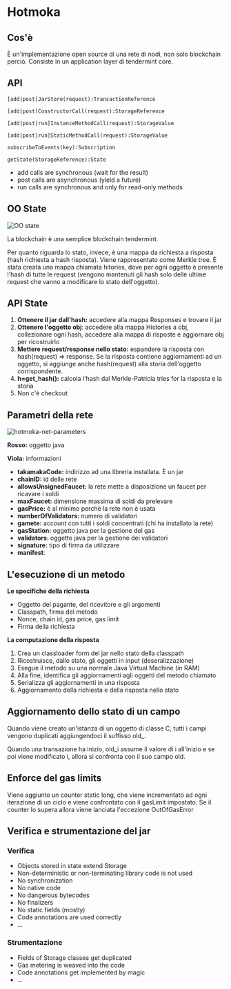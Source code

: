 # Hotmoka

## Cos'è

È un'implementazione open source di una rete di nodi, non solo blockchain perciò. Consiste in un application layer di tendermint core.

## API

```
[add|post]JarStore(request):TransactionReference

[add|post]ConstructorCall(request):StorageReference

[add|post|run]InstanceMethodCall(request):StorageValue

[add|post|run]StaticMethodCall(request):StorageValue

subscribeToEvents(key):Subscription

getState(StorageReference):State
```

* add calls are synchronous (wait for the result)
* post calls are asynchronous (yield a future)
* run calls are synchronous and only for read-only methods

## OO State

![OO state](/home/filippofantinato/Desktop/Stage/Blockchain/hotmoka/images/oo-state.png)

La blockchain è una semplice blockchain tendermint. 

Per quanto riguarda lo stato, invece, è una mappa da richiesta a risposta (hash richiesta a hash risposta). Viene rappresentato come Merkle tree. È stata creata una mappa chiamata hitories, dove per ogni oggetto è presente l'hash di tutte le request (vengono mantenuti gli hash solo delle ultime request che vanno a modificare lo stato dell'oggetto). 

## API State

1. **Ottenere il jar dall'hash:** accedere alla mappa Responses e trovare il jar
2. **Ottenere l'oggetto obj**: accedere alla mappa Histories a obj, collezionare ogni hash, accedere alla mappa di risposte e aggiornare obj per ricostruirlo
3. **Mettere request/response nello stato:** espandere la risposta con hash(request) => response. Se la risposta contiene aggiornamenti ad un oggetto, si aggiunge anche hash(request) alla storia dell'oggetto corrispondente.
4. **h=get_hash():** calcola l'hash dal Merkle-Patricia tries for la risposta e la storia
5. Non c'è checkout

## Parametri della rete

![hotmoka-net-parameters](/home/filippofantinato/Desktop/Stage/Blockchain/hotmoka/images/hotmoka-net-parameters.png)

**Rosso:** oggetto java

**Viola:** informazioni

* **takamakaCode:** indirizzo ad una libreria installata. È un jar
* **chainID:** id delle rete
* **allowsUnsignedFaucet:** la rete mette a disposizione un faucet per ricavare i soldi
* **maxFaucet:** dimensione massima di soldi da prelevare
* **gasPrice:** è al minimo perchè la rete non è usata
* **numberOfValidators:** numero di validatori
* **gamete:** account con tutti i soldi concentrati (chi ha installato la rete)
* **gasStation:** oggetto java per la gestione del gas
* **validators**: oggetto java per la gestione dei validatori
* **signature:** tipo di firma da utilizzare
* **manifest**: 

## L'esecuzione di un metodo

**Le specifiche della richiesta**

* Oggetto del pagante, del ricevitore e gli argomenti
* Classpath, firma del metodo
* Nonce, chain id, gas price, gas limit
* Firma della richiesta

**La computazione della risposta**

1. Crea un classloader form del jar nello stato della classpath
2. Ricostruisce, dallo stato, gli oggetti in input (deseralizzazione)
3. Esegue il metodo su una normale Java Virtual Machine (in RAM)
4. Alla fine, identifica gli aggiornamenti agli oggetti del metodo chiamato
5. Serializza gli aggiornamenti in una risposta
6. Aggiornamento della richiesta e della risposta nello stato

## Aggiornamento dello stato di un campo

Quando viene creato un'istanza di un oggetto di classe C, tutti i campi vengono duplicati aggiungendoci il suffisso old_.

Quando una transazione ha inizio, old_i assume il valore di i all'inizio e se poi viene modificato i, allora si confronta con il suo campo old.

## Enforce del gas limits

Viene aggiunto un counter static long, che viene incrementato ad ogni iterazione di un ciclo e viene confrontato con il gasLimit impostato. Se il counter lo supera allora viene lanciata l'eccezione OutOfGasError

## Verifica e strumentazione del jar

### Verifica

* Objects stored in state extend Storage
* Non-deterministic or non-terminating library code is not used
* No synchronization
* No native code
* No dangerous bytecodes
* No finalizers
* No static fields (mostly)
* Code annotations are used correctly
* ...

### Strumentazione

* Fields of Storage classes get duplicated
* Gas metering is weaved into the code
* Code annotations get implemented by magic
* ... 